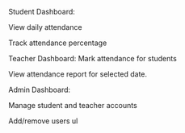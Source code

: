 Student Dashboard:

View daily attendance

Track attendance percentage


Teacher Dashboard:
Mark attendance for students

View attendance report for selected date.

Admin Dashboard:

Manage student and teacher accounts

Add/remove users ul